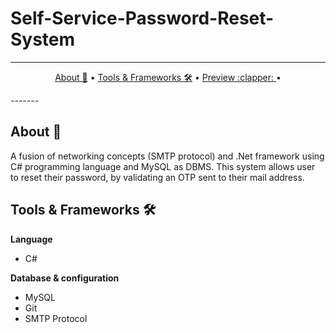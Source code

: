 # Self-Service-Password-Reset-System
-------
<p align="center">
    <a href="#whats-included-">About 🚀</a> &bull;
    <a href="#Tools & Frameworks">Tools & Frameworks 🛠️</a> &bull;
    <a href="#Preview">Preview :clapper: </a> &bull;
    
</p>
-------

## About 🚀
A fusion of networking concepts (SMTP protocol) and .Net framework using C# programming language and MySQL as DBMS. This system allows user to reset their password, by validating an OTP sent to their mail address.

## Tools & Frameworks 🛠️

**Language**
* C#

**Database & configuration**
* MySQL
* Git
* SMTP Protocol
